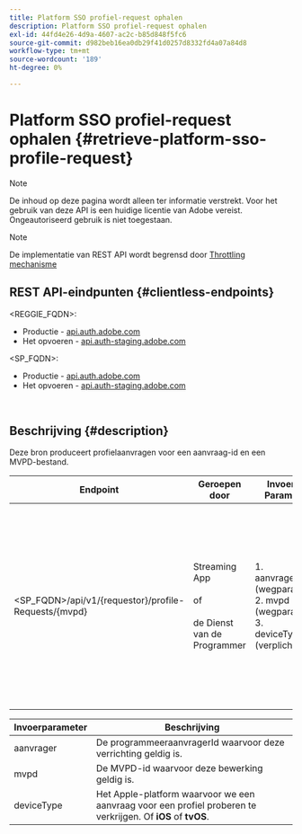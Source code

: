 ```yaml
---
title: Platform SSO profiel-request ophalen
description: Platform SSO profiel-request ophalen
exl-id: 44fd4e26-4d9a-4607-ac2c-b85d848f5fc6
source-git-commit: d982beb16ea0db29f41d0257d8332fd4a07a84d8
workflow-type: tm+mt
source-wordcount: '189'
ht-degree: 0%

---
```


# Platform SSO profiel-request ophalen {#retrieve-platform-sso-profile-request}

>[!NOTE]
>
>De inhoud op deze pagina wordt alleen ter informatie verstrekt. Voor het gebruik van deze API is een huidige licentie van Adobe vereist. Ongeautoriseerd gebruik is niet toegestaan.

>[!NOTE]
>
> De implementatie van REST API wordt begrensd door [ Throttling mechanisme ](/help/authentication/integration-guide-programmers/throttling-mechanism.md)

## REST API-eindpunten {#clientless-endpoints}

&lt;REGGIE_FQDN>:

* Productie - [ api.auth.adobe.com ](http://api.auth.adobe.com/)
* Het opvoeren - [ api.auth-staging.adobe.com ](http://api.auth-staging.adobe.com/)

&lt;SP_FQDN>:

* Productie - [ api.auth.adobe.com ](http://api.auth.adobe.com/)
* Het opvoeren - [ api.auth-staging.adobe.com ](http://api.auth-staging.adobe.com/)

</br>

## Beschrijving {#description}

Deze bron produceert profielaanvragen voor een aanvraag-id en een MVPD-bestand.


| Endpoint | Geroepen </br> door | Invoer   </br> Params | HTTP </br> Methode | Antwoord | HTTP-respons </br> |
| --- | --- | --- | --- | --- | --- |
| &lt;SP_FQDN>/api/v1/{requestor}/profile-Requests/{mvpd} | Streaming App </br></br> of </br></br> de Dienst van de Programmer | 1. aanvrager (wegparam) </br> 2. mvpd (wegparam) </br> 3. deviceType (verplicht) | GET | Het antwoord Content-Type is application/octet-stream, omdat de werkelijke lading ondoorzichtig is voor de clienttoepassing.</br></br> de reactie zou door:sturen door de toepassing aan de motor van Platform </br></br> SSO voor het verkrijgen van een Profiel SSO. | 200 - Succes   </br> {400 - Onjuist verzoek |


| Invoerparameter | Beschrijving |
| --------------- | -------------------------------------------------------------------------------------------------------- |
| aanvrager | De programmeeraanvragerId waarvoor deze verrichting geldig is. |
| mvpd | De MVPD-id waarvoor deze bewerking geldig is. |
| deviceType | Het Apple-platform waarvoor we een aanvraag voor een profiel proberen te verkrijgen.  Of **iOS** of **tvOS**. |
